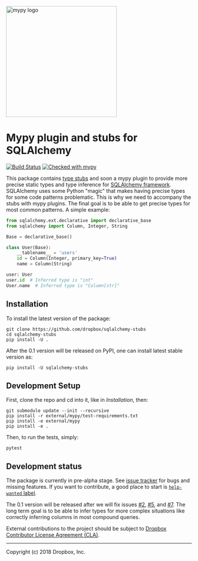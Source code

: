 <img src="http://mypy-lang.org/static/mypy_light.svg" alt="mypy logo" width="300px"/>

Mypy plugin and stubs for SQLAlchemy
====================================

[![Build Status](https://travis-ci.org/dropbox/sqlalchemy-stubs.svg?branch=master)](https://travis-ci.org/dropbox/sqlalchemy-stubs)
[![Checked with mypy](http://www.mypy-lang.org/static/mypy_badge.svg)](http://mypy-lang.org/)

This package contains [type stubs](https://www.python.org/dev/peps/pep-0561/) and soon a
mypy plugin to provide more precise static types
and type inference for [SQLAlchemy framework](http://docs.sqlalchemy.org/en/latest/).
SQLAlchemy uses some Python "magic" that
makes having precise types for some code patterns problematic. This is why we need to
accompany the stubs with mypy plugins. The final goal is to be able to get precise types
for most common patterns. A simple example:

```python
from sqlalchemy.ext.declarative import declarative_base
from sqlalchemy import Column, Integer, String

Base = declarative_base()

class User(Base):
    __tablename__ = 'users'
    id = Column(Integer, primary_key=True)
    name = Column(String)

user: User
user.id  # Inferred type is "int"
User.name  # Inferred type is "Column[str]"
```

## Installation

To install the latest version of the package:
```
git clone https://github.com/dropbox/sqlalchemy-stubs
cd sqlalchemy-stubs
pip install -U .
```

After the 0.1 version will be released on PyPI, one can install latest
stable version as:
```
pip install -U sqlalchemy-stubs
```

## Development Setup

First, clone the repo and cd into it, like in _Installation_, then:
```
git submodule update --init --recursive
pip install -r external/mypy/test-requirements.txt
pip install -e external/mypy
pip install -e .
```

Then, to run the tests, simply:
```
pytest
```

## Development status

The package is currently in pre-alpha stage. See [issue tracker](https://github.com/dropbox/sqlalchemy-stubs/issues)
for bugs and missing features. If you want to contribute, a good place to start is
[`help-wanted` label](https://github.com/dropbox/sqlalchemy-stubs/issues?q=is%3Aissue+is%3Aopen+label%3A%22help+wanted%22).

The 0.1 version will be released after we will fix issues [#2](https://github.com/dropbox/sqlalchemy-stubs/issues/2),
[#5](https://github.com/dropbox/sqlalchemy-stubs/issues/5), and [#7](https://github.com/dropbox/sqlalchemy-stubs/issues/7).
The long term goal is to be able to infer types for more complex situations
like correctly inferring columns in most compound queries.

External contributions to the project should be subject to
[Dropbox Contributor License Agreement (CLA)](https://opensource.dropbox.com/cla/).

--------------------------------
Copyright (c) 2018 Dropbox, Inc.
